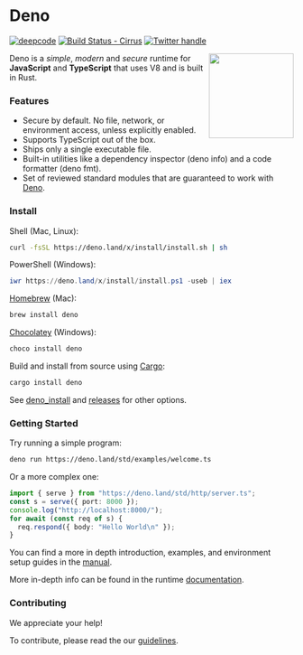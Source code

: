 # Deno

[![deepcode](https://www.deepcode.ai/api/gh/badge?key=eyJhbGciOiJIUzI1NiIsInR5cCI6IkpXVCJ9.eyJwbGF0Zm9ybTEiOiJnaCIsIm93bmVyMSI6ImRlbm9sYW5kIiwicmVwbzEiOiJkZW5vIiwiaW5jbHVkZUxpbnQiOmZhbHNlLCJhdXRob3JJZCI6MjExNzYsImlhdCI6MTYwNzQzMjMwN30.1B9IJPjOtfi5F3L3QsKcGry-UabzUcl77MQeEeV-xeg)](https://www.deepcode.ai/app/gh/denoland/deno/_/dashboard?utm_content=gh%2Fdenoland%2Fdeno) [![Build Status - Cirrus][]][Build status] [![Twitter handle][]][Twitter badge]

<img align="right" src=https://deno.land/logo.svg height="150px">

Deno is a _simple_, _modern_ and _secure_ runtime for **JavaScript** and
**TypeScript** that uses V8 and is built in Rust.

### Features

- Secure by default. No file, network, or environment access, unless explicitly
  enabled.
- Supports TypeScript out of the box.
- Ships only a single executable file.
- Built-in utilities like a dependency inspector (deno info) and a code
  formatter (deno fmt).
- Set of reviewed standard modules that are guaranteed to work with
  [Deno](https://deno.land/std/).

### Install

Shell (Mac, Linux):

```sh
curl -fsSL https://deno.land/x/install/install.sh | sh
```

PowerShell (Windows):

```powershell
iwr https://deno.land/x/install/install.ps1 -useb | iex
```

[Homebrew](https://formulae.brew.sh/formula/deno) (Mac):

```sh
brew install deno
```

[Chocolatey](https://chocolatey.org/packages/deno) (Windows):

```powershell
choco install deno
```

Build and install from source using [Cargo](https://crates.io/crates/deno):

```sh
cargo install deno
```

See
[deno_install](https://github.com/denoland/deno_install/blob/master/README.md)
and [releases](https://github.com/denoland/deno/releases) for other options.

### Getting Started

Try running a simple program:

```sh
deno run https://deno.land/std/examples/welcome.ts
```

Or a more complex one:

```ts
import { serve } from "https://deno.land/std/http/server.ts";
const s = serve({ port: 8000 });
console.log("http://localhost:8000/");
for await (const req of s) {
  req.respond({ body: "Hello World\n" });
}
```

You can find a more in depth introduction, examples, and environment setup
guides in the [manual](https://deno.land/manual).

More in-depth info can be found in the runtime
[documentation](https://doc.deno.land).

### Contributing

We appreciate your help!

To contribute, please read the our
[guidelines](https://github.com/denoland/deno/blob/master/docs/contributing/style_guide.md).

[Build Status - Cirrus]: https://github.com/denoland/deno/workflows/ci/badge.svg?branch=master&event=push
[Build status]: https://github.com/denoland/deno/actions
[Twitter badge]: https://twitter.com/intent/follow?screen_name=deno_land
[Twitter handle]: https://img.shields.io/twitter/follow/deno_land.svg?style=social&label=Follow

